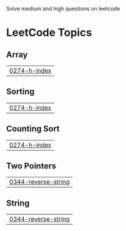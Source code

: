 Solve medium and high questions on leetcode

<!---LeetCode Topics Start-->
# LeetCode Topics
## Array
|  |
| ------- |
| [0274-h-index](https://github.com/Pitika05/Leetcode/tree/master/0274-h-index) |
## Sorting
|  |
| ------- |
| [0274-h-index](https://github.com/Pitika05/Leetcode/tree/master/0274-h-index) |
## Counting Sort
|  |
| ------- |
| [0274-h-index](https://github.com/Pitika05/Leetcode/tree/master/0274-h-index) |
## Two Pointers
|  |
| ------- |
| [0344-reverse-string](https://github.com/Pitika05/Leetcode/tree/master/0344-reverse-string) |
## String
|  |
| ------- |
| [0344-reverse-string](https://github.com/Pitika05/Leetcode/tree/master/0344-reverse-string) |
<!---LeetCode Topics End-->